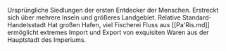 Ursprüngliche Siedlungen der ersten Entdecker der Menschen.
Erstreckt sich über mehrere Inseln und größeres Landgebiet. Relative Standard-Handelsstadt 
Hat großen Hafen, viel Fischerei
Fluss aus [[Pa'Ris.md]] ermöglicht extremes Import und Export von exquisiten Waren aus der Hauptstadt des Imperiums.